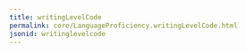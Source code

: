 ```yaml
---
title: writingLevelCode
permalink: core/LanguageProficiency.writingLevelCode.html
jsonid: writinglevelcode
---
```

